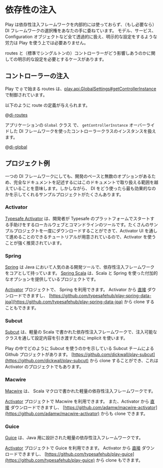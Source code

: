 <!--
# Dependency Injection
-->
# 依存性の注入

<!--
Play does not use any dependency injection framework under the hood, and leaves the choice of DI framework (if any) in your hands.  Models, Services and Configuration objects can all be handled transparently, and do not need explicit configuration to work in Play.
-->
Play は依存性注入フレームワークを内部的には使っておらず、（もし必要なら） DI  フレームワークの選択権をあなたの手に委ねています。 モデル、サービス、Configuration オブジェクトなど全て透過的に扱え、明示的な設定をするような労力は Play を使う上では必要ありません。

<!--
There is one case which requires explicit configuration, which involves how controllers (which are singleton objects by default) interact with routes.
-->
routes と（標準でシングルトンの）コントローラーがどう影響しあうのかに関しての明示的な設定を必要とするケースがあります。

<!--
## Controller Injection
-->
## コントローラーの注入

<!--
In Play, routes which start with `@` are managed by [play.api.GlobalSettings#getControllerInstance](api/scala/index.html#play.api.GlobalSettings),
-->
Play で `@` で始まる routes は、[play.api.GlobalSettings#getControllerInstance](api/scala/index.html#play.api.GlobalSettings)  で制御されています。

<!--
Given the following route definition:
-->
以下のように route の定義が与えられます。

@[di-routes](code/scalaguide.advanced.dependencyinjection.routes)

<!--
Then you can manage controller class instantiation using a DI framework by overriding `getControllerInstance` in your application's `Global` class:
-->
アプリケーションの `Global` クラス で、 `getControllerInstance` オーバーライドした DI フレームワークを使ったコントローラークラスのインスタンスを扱えます。

@[di-global](code/ControllerInjection.scala)

<!--
## Example Projects
-->
## プロジェクト例

<!--
The pace of development and the myriad of options even within a single DI framework means that full documentation is beyond the scope of this documentation.  However, there are a number of sample projects that demonstrate how to best leverage DI in your project.
-->
一つの DI フレームワークにしても、開発のペースと無数のオプションがあるため、完全なドキュメントを記述するにはこのドキュメントで取り扱える範囲を越えていることを意味します。しかしながら、 DI をどう使ったら最も効果的なのかを示してくれるサンプルプロジェクトがたくさんあります。


### Activator

<!--
[Typesafe Activator](http://www.typesafe.com/activator) is a local web & command-line tool that helps developers get started with the Typesafe Platform.  Using Activator is highly recommended, as you can download a number of sample projects at once and walk through tutorials presented through the Activator UI.
-->
[Typesafe Activator](http://www.typesafe.com/activator) は、開発者が Typesafe のプラットフォームでスタートする手助けをするローカルウェブとコマンドラインのツールです。たくさんのサンプルプロジェクトを一度にダウンロードすることができて、Activator UI を通して進めることのできるチュートリアルが用意されているので、Activator を使うことが強く推奨されています。


### Spring

<!--
[Spring](http://www.springsource.org/) is a popular application development for Java that has a dependency injection framework at its core.  There is also an additional project [Spring Scala](https://github.com/SpringSource/spring-scala), which provides additional integration options using Scala and Spring.
-->
[Spring](http://www.springsource.org/) は Java において人気のある開発ツールで、依存性注入フレームワークをコアとして持っています。 [Spring Scala](https://github.com/SpringSource/spring-scala) は、Scala と Spring を使った付加的なオプションを提供しているプロジェクトです。

<!--
There is an [Activator](http://www.typesafe.com/activator) project available for Spring.  You can download it from Activator [directly](http://typesafe.com/activator/template/play-spring-data-jpa), or clone it from [https://github.com/typesafehub/play-spring-data-jpa](https://github.com/typesafehub/play-spring-data-jpa).
-->
[Activator](http://www.typesafe.com/activator) プロジェクトで、 Spring を利用できます。 Activator から [直接](http://typesafe.com/activator/template/play-spring-data-jpa) ダウンロードできますし、 [https://github.com/typesafehub/play-spring-data-jpa](https://github.com/typesafehub/play-spring-data-jpa) から clone することもできます。


### Subcut

<!--
[Subcut](https://github.com/dickwall/subcut/blob/master/GettingStarted.md) is a lightweight dependency injection framework written for Scala that uses implicits to pass configuration through injectable classes.
-->
[Subcut](https://github.com/dickwall/subcut/blob/master/GettingStarted.md) は、軽量の Scala で書かれた依存性注入フレームワークで、注入可能なクラスを通して設定内容を引き渡すために implicit を使います。

<!--
There is a Github project by the Subcut team that shows how to integrate Subcut with Play.  You can clone it from [https://github.com/dickwall/play-subcut](https://github.com/dickwall/play-subcut) and it is also an Activator project.
-->
Play の中でどのように Subcut を使うのかを示している Subcut チームによる Github プロジェクトがあります。
[https://github.com/dickwall/play-subcut](https://github.com/dickwall/play-subcut) から clone することができ、これは Activator のプロジェクトでもあります。

### Macwire

<!--
[Macwire](https://github.com/adamw/macwire) is a lightweight dependency injection framework that uses Scala macros.
-->
[Macwire](https://github.com/adamw/macwire) は、 Scala マクロで書かれた軽量の依存性注入フレームワークです。

<!--
There is an [Activator](http://www.typesafe.com/activator) project available for Macwire.  You can download it from Activator [directly](http://typesafe.com/activator/template/macwire-activator), or clone it from [https://github.com/adamw/macwire-activator](https://github.com/adamw/macwire-activator).
-->
[Activator](http://www.typesafe.com/activator) プロジェクトで Macwire を利用できます。
また、Activator から [直接](http://typesafe.com/activator/template/macwire-activator) ダウンロードできますし、
 [https://github.com/adamw/macwire-activator](https://github.com/adamw/macwire-activator) からも clone できます。

### Guice

<!--
[Guice](https://code.google.com/p/google-guice/) is a lightweight dependency injection framework designed for Java.
-->
[Guice](https://code.google.com/p/google-guice/) は、Java 用に設計された軽量の依存性注入フレームワークです。

<!--
There is an [Activator](http://www.typesafe.com/activator) project available for Guice.  You can download it from Activator [directly](http://typesafe.com/activator/template/play-guice), or clone it from [https://github.com/typesafehub/play-guice](https://github.com/typesafehub/play-guice).
-->
[Activator](http://www.typesafe.com/activator) プロジェクトで Guice を利用できます。 Activator から [直接](http://typesafe.com/activator/template/play-guice) ダウンロードできますし、
[https://github.com/typesafehub/play-guice](https://github.com/typesafehub/play-guice) から clone もできます。
